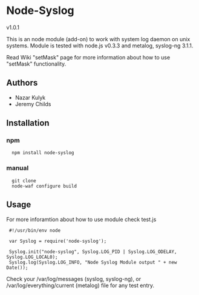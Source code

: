 # Node-Syslog

v1.0.1

This is an node module (add-on) to work with system log daemon on unix systems.
Module is tested with node.js v0.3.3 and metalog, syslog-ng 3.1.1.

Read Wiki "setMask" page for more information about how to use "setMask" functionality.

## Authors

*   Nazar Kulyk
*   Jeremy Childs

## Installation

### npm

      npm install node-syslog

### manual

      git clone
      node-waf configure build

## Usage

For more inforamtion about how to use module check test.js

     #!/usr/bin/env node
     
     var Syslog = require('node-syslog');
     
     Syslog.init("node-syslog", Syslog.LOG_PID | Syslog.LOG_ODELAY, Syslog.LOG_LOCAL0);
     Syslog.log(Syslog.LOG_INFO, "Node Syslog Module output " + new Date());
     
Check your /var/log/messages (syslog, syslog-ng), or /var/log/everything/current (metalog) file for any test entry.
